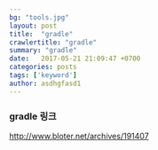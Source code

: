 ```yaml
---
bg: "tools.jpg"
layout: post
title:  "gradle"
crawlertitle: "gradle"
summary: "gradle"
date:   2017-05-21 21:09:47 +0700
categories: posts
tags: ['keyword']
author: asdhgfasd1
---
```


### gradle 링크

http://www.bloter.net/archives/191407
